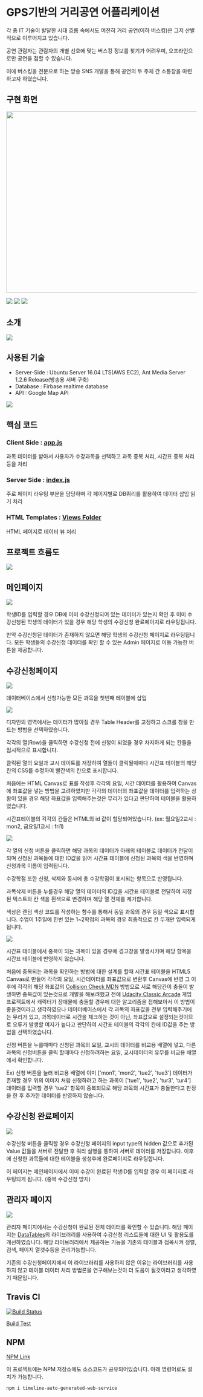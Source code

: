# GPS기반의 거리공연 어플리케이션 

 각 종  IT 기술이 발달한 시대 흐름 속에서도 여전히 거리 공연(이하 버스킹)은 그저 산발적으로 이루어지고 있습니다. 
 
 공연 관람자는 관람자의 개별 선호에 맞는 버스킹 정보를 찾기가 어려우며, 오프라인으로만 공연을 접할 수 있습니다. 
 
 이에 버스킹을 전문으로 하는 방송 SNS 개발을 통해 공연의 두 주체 간 소통창을 마련하고자 하였습니다. 


## 구현 화면 



<p align="center">
  <img width="700" height="480" src="/images/view1.png">
</p>

![](/images/view1.png)
![](/images/view2.png)
![](/images/view3.png)


## 소개

![](/images/flow.png)

## 사용된 기술

- Server-Side : Ubuntu Server 16.04 LTS(AWS EC2),  Ant Media Server 1.2.6 Release(방송용 서버 구축)
- Database :  Firbase realtime database 
- API : Google Map API 

![](/images/system.png)


## 핵심 코드


### Client Side : [app.js](https://github.com/sangumee/Timeline-auto-generated-web-service/blob/master/public/javascripts/app.js)  
과목 데이터를 받아서 사용자가 수강과목을 선택하고 과목 중복 처리, 시간표 중복 처리등을 처리
### Server Side : [index.js](https://github.com/sangumee/Timeline-auto-generated-web-service/blob/master/routes/index.js)  
주로 페이지 라우팅 부분을 담당하며 각 페이지별로 DB쿼리를 활용하여 데이터 삽입 읽기 처리
### HTML Templates : [Views Folder](https://github.com/sangumee/Timeline-auto-generated-web-service/tree/master/views)  
HTML 페이지로 데이터 뷰 처리


## 프로젝트 흐름도
<img src="https://i.imgur.com/tLwHtAJ.png" />

## 메인페이지
<img src="https://i.imgur.com/sidR7dG.png" />

학생ID를 입력할 경우 DB에 이미 수강신청되어 있는 데이터가 있는지 확인 후 이미 수강신청된 학생의 데이터가 있을 경우 해당 학생의 수강신청 완료페이지로 라우팅됩니다.

만약 수강신청된 데이터가 존재하지 않으면 해당 학생의 수강신청 페이지로 라우팅됩니다.
모든 학생들의 수강신청 데이터를 확인 할 수 있는 Admin 페이지로 이동 가능한 버튼을 제공합니다.

## 수강신청페이지
<img src="https://i.imgur.com/czouCdx.png" />

데이터베이스에서 신청가능한 모든 과목을 첫번째 테이블에 삽입

<img src="https://i.imgur.com/LZzIED1.png" />

디자인의 영역에서는 데이터가 많아질 경우 Table Header를 고정하고 스크롤 창을 만드는 방법을 선택하였습니다.

각각의 열(Row)을 클릭하면 수강신청 전에 신청이 되었을 경우 차지하게 되는 칸들을 임시적으로 표시합니다.

클릭된 열의 요일과 교시 데이트를 저장하여 열들이 클릭될때마다 시간표 테이블의 해당 칸의 CSS를 수정하여 빨간색의 칸으로 표시합니다.

처음에는 HTML Canvas로 표를 작성후 각각의 요일, 시간 데이터를 활용하여 Canvas에 좌표값을 넣는 방법을 고려하였지만 각각의 데이터의 좌표값을 데이터를 입력하는 상황이 있을 경우 해당 좌표값을 입력해주는것은 무리가 있다고 판단하여 테이블을 활용하였습니다.

시간표테이블의 각각의 칸들은 HTML의 id 값이 할당되어있습니다. (ex: 월요일2교시 : mon2, 금요일1교시 : fri1)

<img src="https://i.imgur.com/mYIuNc5.png" />

각 열의 신청 버튼을 클릭하면 해당 과목의 데이터가 아래의 테이블로 데이터가 전달이 되며 신청된 과목들에 대한 ID값을 읽어 시간표 테이블에 신청된 과목의 색을 반영하며 신청과목 이름이 입력됩니다.

수강학점 또한 신청, 삭제와 동시에 총 수강학점이 표시되는 항목으로 반영됩니다.

과목삭제 버튼을 누를경우 해당 열의 데이터의 ID값을 시간표 테이블로 전달하여 지정된 텍스트와 칸 색을 흰색으로 변경하며 해당 열 전체를 제거합니다.

색상은 랜덤 색상 코드를 작성하는 함수를 통해서 동일 과목의 경우 동일 색으로 표시합니다. 수업이 1주일에 한번 있는 1~2학점의 과목의 경우 최종적으로 칸 두개만 입력되게됩니다.

<img src="https://i.imgur.com/RlSKPWq.png" />

시간표 테이블에서 중복이 되는 과목이 있을 경우에 경고창을 발생시키며 해당 항목을 시간표 테이블에 반영하지 않습니다.

처음에 중복되는 과목을 확인하는 방법에 대한 설계를 할때 시간표 테이블을 HTML5 Canvas로 만들어 각각의 요일, 시간데이터를 좌표값으로 변환후 Canvas에 반영 그 이후에 각각의 해당 좌표값의 [Collision Check MDN](https://developer.mozilla.org/en-US/docs/Games/Tutorials/2D_Breakout_game_pure_JavaScript/Collision_detection) 방법으로 서로 해당칸이 충돌이 발생하면 중복값이 있는것으로 개발을 해보려했고 전에 [Udacity Classic Arcade](https://github.com/sangumee/Udacity-Classic-Arcade-Game) 게임 프로젝트에서 캐릭터가 장애물에 충돌할 경우에 대한 알고리즘을 접해보아서 이 방법이 좋을것이라고 생각하였으나 데이터베이스에서 각 과목의 좌표값을 전부 입력해주기에는 무리가 있고, 과목데이터로 시간을 체크하는 것이 아닌, 좌표값으로 설정되는것이므로 오류가 발생할 여지가 높다고 판단하여 시간표 테이블의 각각의 칸에 ID값을 주는 방법을 선택하였습니다.

신청 버튼을 누를때마다 신청된 과목의 요일, 교시의 데이터를 비교용 배열에 넣고, 다른 과목의 신청버튼을 클릭 할때마다 신청하려하는 요일, 교시데이터의 유무를 비교용 배열에서 확인합니다.

Ex) 신청 버튼을 눌러 비교용 배열에 이미 ['mon1', 'mon2', 'tue2', 'tue3'] 데이터가 존재할 경우 위의 이미지 처럼 신청하려고 하는 과목이 ['tue1', 'tue2', 'tur3', 'tur4'] 데이터를 입력할 경우 'tue2' 항목이 중복되므로 해당 과목의 시간표가 충돌한다고 판정을 한 후 추가한 데이터를 반영하지 않습니다.

## 수강신청 완료페이지

<img src="https://i.imgur.com/76Jvz9r.png" />

수강신청 버튼을 클릭할 경우 수강신청 페이지의 input type의 hidden 값으로 추가된 Value 값들을 서버로 전달한 후 쿼리 실행을 통하여 서버로 데이터를 저장합니다. 이후에 신청한 과목들에 대한 테이블을 생성후에 완료페이지로 라우팅합니다.

이 페이지는 메인페이지에서 이미 수강이 완료된 학생ID를 입력할 경우 이 페이지로 라우팅되게 됩니다. (중복 수강신청 방지)

## 관리자 페이지

<img src="https://i.imgur.com/WTtVTPj.png" />

관리자 페이지에서는 수강신청이 완료된 전체 데이터를 확인할 수 있습니다. 해당 페이지는 [DataTables](https://datatables.net/)의 라이브러리를 사용하여 수강신청 리스트들에 대한 UI 및 활용도를 개선하였습니다. 해당 라이브러리에서 제공하는 기능을 기존의 테이블과 접목시켜 정렬, 검색, 페이지 열갯수등을 관리가능합니다.

기존의 수강신청페이지에서 이 라이브러리를 사용하지 않은 이유는 라이브러리를 사용하지 않고 테이블 데이터 처리 방법론을 연구해보는것이 더 도움이 될것이라고 생각하였기 때문입니다.

## Travis CI

[![Build Status](https://travis-ci.org/sangumee/Timeline-auto-generated-web-service.svg?branch=master)](https://travis-ci.org/sangumee/Timeline-auto-generated-web-service)

[Build Test](https://travis-ci.org/sangumee/Timeline-auto-generated-web-service)

## NPM

[NPM Link](https://www.npmjs.com/package/timeline-auto-generated-web-service)

이 프로젝트에는 NPM 저장소에도 소스코드가 공유되어있습니다. 아래 명령어로도 설치가 가능합니다.

    npm i timeline-auto-generated-web-service

